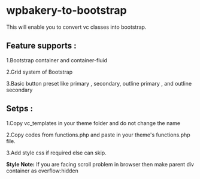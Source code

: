 # wpbakery-to-bootstrap
This will enable you to convert vc classes into bootstrap.

## Feature supports :
1.Bootstrap container and container-fluid
 
2.Grid system of Bootstrap
 
3.Basic button preset like primary , secondary, outline primary , and outline secondary
    

## Setps : 

  1.Copy vc_templates in your theme folder and do not change the name
  
  2.Copy codes from functions.php and paste in your theme's functions.php file.
  
  3.Add style css if required else can skip.

  **Style Note:** If you are facing scroll problem in browser then make parent div container as overflow:hidden
 